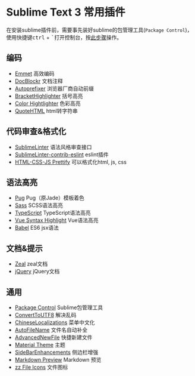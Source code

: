 # Sublime Text 3 常用插件
在安装sublime插件前，需要事先装好sublime的包管理工具(`Package Control`)，使用快捷键<kbd>ctrl</kbd> + <kbd>`</kbd>打开控制台，按[此步骤](https://packagecontrol.io/installation#st3)操作。


## 编码
- [Emmet](https://github.com/sergeche/emmet-sublime)  高效编码
- [DocBlockr](https://github.com/spadgos/sublime-jsdocs)  文档注释
- [Autoprefixer](https://github.com/sindresorhus/sublime-autoprefixer)  浏览器厂商自动前缀
- [BracketHighlighter](https://github.com/facelessuser/BracketHighlighter)  括号高亮
- [Color Hightlighter](https://github.com/Monnoroch/ColorHighlighter)  色彩高亮
- [QuoteHTML](https://github.com/mutian/Sublime-Quote-HTML)  html转字符串

## 代码审查&格式化
- [SublimeLinter](http://sublimelinter.readthedocs.io/en/latest/)  语法风格审查接口
- [SublimeLinter-contrib-eslint](https://github.com/roadhump/SublimeLinter-eslint)  eslint插件
- [HTML-CSS-JS Prettify](https://github.com/victorporof/Sublime-HTMLPrettify)  可以格式化html, js, css

## 语法高亮
- [Pug](https://github.com/davidrios/pug-tmbundle)  Pug（原Jade）模板着色
- [Sass](https://github.com/nathos/sass-textmate-bundle)  SCSS语法高亮
- [TypeScript](https://github.com/Microsoft/TypeScript-Sublime-Plugin)  TypeScript语法高亮
- [Vue Syntax Highlight](https://github.com/vuejs/vue-syntax-highlight)  Vue语法高亮
- [Babel](https://github.com/babel/babel-sublime) ES6 jsx语法

## 文档&提示
- [Zeal](https://github.com/vaanwd/Zeal)  zeal文档
- [jQuery](https://github.com/SublimeText/jQuery)  jQuery文档

## 通用
- [Package Control](https://packagecontrol.io/installation)  Sublime包管理工具
- [ConvertToUTF8](https://github.com/seanliang/ConvertToUTF8)  解决乱码
- [ChineseLocalizations](https://github.com/rexdf/ChineseLocalization)  菜单中文化
- [AutoFileName](https://github.com/BoundInCode/AutoFileName)  文件名自动补全
- [AdvancedNewFile](https://github.com/skuroda/Sublime-AdvancedNewFile)  快捷新建文件
- [Material Theme](http://equinsuocha.io/material-theme/)  主题
- [SideBarEnhancements](https://github.com/titoBouzout/SideBarEnhancements)  侧边栏增强
- [Markdown Preview](https://packagecontrol.io/packages/Markdown%20Preview)  Markdown 预览
- [zz File Icons](https://packagecontrol.io/packages/zz%20File%20Icons)  文件图标

